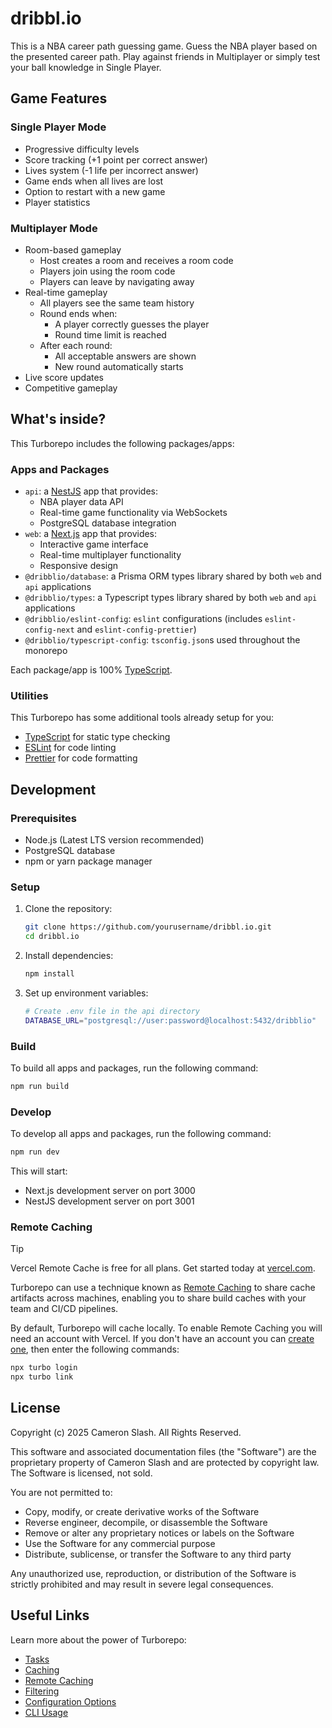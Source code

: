 # dribbl.io

This is a NBA career path guessing game. Guess the NBA player based on the presented career path. Play against friends in Multiplayer or simply test your ball knowledge in Single Player.

## Game Features

### Single Player Mode

- Progressive difficulty levels
- Score tracking (+1 point per correct answer)
- Lives system (-1 life per incorrect answer)
- Game ends when all lives are lost
- Option to restart with a new game
- Player statistics

### Multiplayer Mode

- Room-based gameplay
  - Host creates a room and receives a room code
  - Players join using the room code
  - Players can leave by navigating away
- Real-time gameplay
  - All players see the same team history
  - Round ends when:
    - A player correctly guesses the player
    - Round time limit is reached
  - After each round:
    - All acceptable answers are shown
    - New round automatically starts
- Live score updates
- Competitive gameplay

## What's inside?

This Turborepo includes the following packages/apps:

### Apps and Packages

- `api`: a [NestJS](https://nestjs.com) app that provides:
  - NBA player data API
  - Real-time game functionality via WebSockets
  - PostgreSQL database integration
- `web`: a [Next.js](https://nextjs.org/) app that provides:
  - Interactive game interface
  - Real-time multiplayer functionality
  - Responsive design
- `@dribblio/database`: a Prisma ORM types library shared by both `web` and `api` applications
- `@dribblio/types`: a Typescript types library shared by both `web` and `api` applications
- `@dribblio/eslint-config`: `eslint` configurations (includes `eslint-config-next` and `eslint-config-prettier`)
- `@dribblio/typescript-config`: `tsconfig.json`s used throughout the monorepo

Each package/app is 100% [TypeScript](https://www.typescriptlang.org/).

### Utilities

This Turborepo has some additional tools already setup for you:

- [TypeScript](https://www.typescriptlang.org/) for static type checking
- [ESLint](https://eslint.org/) for code linting
- [Prettier](https://prettier.io) for code formatting

## Development

### Prerequisites

- Node.js (Latest LTS version recommended)
- PostgreSQL database
- npm or yarn package manager

### Setup

1. Clone the repository:

   ```bash
   git clone https://github.com/yourusername/dribbl.io.git
   cd dribbl.io
   ```

2. Install dependencies:

   ```bash
   npm install
   ```

3. Set up environment variables:
   ```bash
   # Create .env file in the api directory
   DATABASE_URL="postgresql://user:password@localhost:5432/dribblio"
   ```

### Build

To build all apps and packages, run the following command:

```bash
npm run build
```

### Develop

To develop all apps and packages, run the following command:

```bash
npm run dev
```

This will start:

- Next.js development server on port 3000
- NestJS development server on port 3001

### Remote Caching

> [!TIP]
> Vercel Remote Cache is free for all plans. Get started today at [vercel.com](https://vercel.com/signup?/signup?utm_source=remote-cache-sdk&utm_campaign=free_remote_cache).

Turborepo can use a technique known as [Remote Caching](https://turborepo.com/docs/core-concepts/remote-caching) to share cache artifacts across machines, enabling you to share build caches with your team and CI/CD pipelines.

By default, Turborepo will cache locally. To enable Remote Caching you will need an account with Vercel. If you don't have an account you can [create one](https://vercel.com/signup?utm_source=turborepo-examples), then enter the following commands:

```bash
npx turbo login
npx turbo link
```

## License

Copyright (c) 2025 Cameron Slash. All Rights Reserved.

This software and associated documentation files (the "Software") are the proprietary property of Cameron Slash and are protected by copyright law. The Software is licensed, not sold.

You are not permitted to:

- Copy, modify, or create derivative works of the Software
- Reverse engineer, decompile, or disassemble the Software
- Remove or alter any proprietary notices or labels on the Software
- Use the Software for any commercial purpose
- Distribute, sublicense, or transfer the Software to any third party

Any unauthorized use, reproduction, or distribution of the Software is strictly prohibited and may result in severe legal consequences.

## Useful Links

Learn more about the power of Turborepo:

- [Tasks](https://turborepo.com/docs/crafting-your-repository/running-tasks)
- [Caching](https://turborepo.com/docs/crafting-your-repository/caching)
- [Remote Caching](https://turborepo.com/docs/core-concepts/remote-caching)
- [Filtering](https://turborepo.com/docs/crafting-your-repository/running-tasks#using-filters)
- [Configuration Options](https://turborepo.com/docs/reference/configuration)
- [CLI Usage](https://turborepo.com/docs/reference/command-line-reference)
